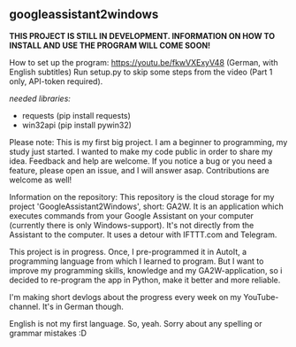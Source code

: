## googleassistant2windows
**THIS PROJECT IS STILL IN DEVELOPMENT. INFORMATION ON HOW TO INSTALL AND USE THE PROGRAM WILL COME SOON!**

How to set up the program: https://youtu.be/fkwVXExyV48 (German, with English subtitles)
Run setup.py to skip some steps from the video (Part 1 only, API-token required).

*needed libraries:*
- requests (pip install requests)
- win32api (pip install pywin32)

Please note: This is my first big project. I am a beginner to programming, my study just started. I wanted to make my code public in order to share my idea. Feedback and help are welcome. If you notice a bug or you need a feature, please open an issue, and I will answer asap. Contributions are welcome as well!

Information on the repository: This repository is the cloud storage for my project 'GoogleAssistant2Windows', short: GA2W. It is an application which executes commands from your Google Assistant on your computer (currently there is only Windows-support). It's not directly from the Assistant to the computer. It uses a detour with IFTTT.com and Telegram.

This project is in progress. Once, I pre-programmed it in AutoIt, a programming language from which I learned to program. But I want to improve my programming skills, knowledge and my GA2W-application, so i decided to re-program the app in Python, make it better and more reliable.

I'm making short devlogs about the progress every week on my YouTube-channel. It's in German though.

English is not my first language. So, yeah. Sorry about any spelling or grammar mistakes :D
